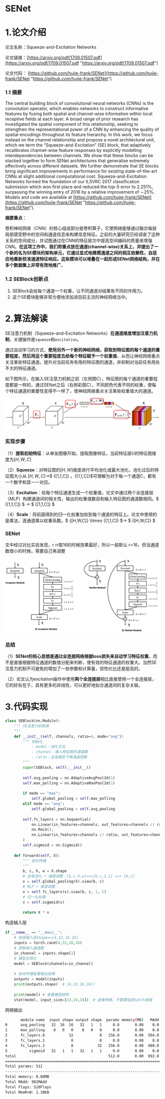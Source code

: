 # SENet

# 1.论文介绍

论文名称：Squeeze-and-Excitation Networks

论文链接：[https://arxiv.org/pdf/1709.01507.pdf](https://arxiv.org/pdf/1709.01507.pdf "https://arxiv.org/pdf/1709.01507.pdf")

论文代码： [https://github.com/hujie-frank/SENet](https://github.com/hujie-frank/SENet "https://github.com/hujie-frank/SENet")

### 1.1 摘要

The central building block of convolutional neural networks (CNNs) is the convolution operator, which enables networks to construct informative features by fusing both spatial and channel-wise information within local receptive fields at each layer. A broad range of prior research has investigated the spatial component of this relationship, seeking to strengthen the representational power of a CNN by enhancing the quality of spatial encodings throughout its feature hierarchy. In this work, we focus instead on the channel relationship and propose a novel architectural unit, which we term the “Squeeze-and-Excitation” (SE) block, that adaptively recalibrates channel-wise feature responses by explicitly modelling interdependencies between channels. We show that these blocks can be stacked together to form SENet architectures that generalise extremely effectively across different datasets. We further demonstrate that SE blocks bring significant improvements in performance for existing state-of-the-art CNNs at slight additional computational cost. Squeeze-and-Excitation Networks formed the foundation of our ILSVRC 2017 classification submission which won first place and reduced the top-5 error to 2.251%, surpassing the winning entry of 2016 by a relative improvement of ∼25%. Models and code are available at [https://github.com/hujie-frank/SENet](https://github.com/hujie-frank/SENet "https://github.com/hujie-frank/SENet").

**摘要重点**：

卷积神经网络（CNN）的核心组成部分是卷积算子，它使网络能够通过融合每层局部感受野中的空间和通道信息来构建信息特征。之前的大量研究已经调查了这种关系的空间成分，并试图通过在CNN的特征层次中提高空间编码的质量来增强CNN。**在这项工作中，我们将重点放在通道(channel-wise)关系上，并提出了一个新的名为SE模块的架构单元，它通过显式地建模通道之间的相互依赖性，自适应地重新校准通道特征响应。这些模块可以堆叠在一起形成SENet网络结构，并在多个数据集上非常有效地推广**。

### 1.2 SEBlock创新点

1.  SEBlock会给每个通道一个权重，让不同通道对结果有不同的作用力。
2.  这个SE模块能够非常方便地添加进目前主流的神经网络当中。

# 2.算法解读

SE注意力机制（Squeeze-and-Excitation Networks）**在通道维度增加注意力机制**，关键操作是`squeeze`和`excitation`。

通过自动学习的方式，**使用另外一个新的神经网络，获取到特征图的每个通道的重要程度，然后用这个重要程度去给每个特征赋予一个权重值**，从而让神经网络重点关注某些特征通道。提升对当前任务有用的特征图的通道，并抑制对当前任务用处不大的特征通道。

如下图所示，在输入SE注意力机制之前（左侧图C），特征图的每个通道的重要程度都是一样的，通过SENet之后（右侧彩图C），不同颜色代表不同的权重，使每个特征通道的重要性变得不一样了，使神经网络重点关注某些权重值大的通道。

![](image/image_T4G3Mo4GKD.png)

### 实现步骤

（1）**提取初始特征**：从单张图像开始，提取图像特征，当前特征层U的特征图维度为${[H,W,C]}$

（2）**Squeeze**：对特征图的${[H,W]}$维度进行平均池化或最大池化，池化过后的特征图大小从 ${[H,W, C]}$→$  {[1,1,C]} $。${[1,1,C]}$可理解为对于每一个通道C，都有一个数字和其一一对应。

（3）**Excitation**：给每个特征通道生成一个权重值，论文中通过两个全连接层（MLP）构建通道间的相关性，输出的权重值数目和输入特征图的通道数相同。$  {[1,1,C]} $ → $  {[1,1,C]} $

（4）**Scale**：将前面得到的归一化权重加权到每个通道的特征上。论文中使用的是乘法，逐通道乘以权重系数。$  {[H,W,C]} \times  {[1,1,C]}  $→ $  {[H,W,C]} $

### SENet

文中经过对比实验发现，r rr取16的时候效果最好，所以一般默认 r=16，但当通道数很小的时候，需要自己再调整

![](image/image_HQtUP3s7I5.png)

### 总结

（1）**SENet的核心思想是通过全连接网络根据loss损失来自动学习特征权重**，而不是直接根据特征通道的数值分配来判断，使有效的特征通道的权重大。当然SE注意力机制不可避免的增加了一些参数和计算量，但性价比还是挺高的。

（2）论文认为excitation操作中使用**两个全连接层**相比直接使用一个全连接层，它的好处在于，具有更多的非线性，可以更好地拟合通道间的复杂关联。

# 3.代码实现

```python
class SEBlock(nn.Module):
    """ SE注意力机制类
    """
    def __init__(self, channels, ratio=4, mode="avg"):
        """ 初始化
            - model：池化方法
            - channel：输入特征图的通道数
            - ratio：全连接层下降通道倍数
        """
        super(SEBlock, self).__init__()

        self.avg_pooling = nn.AdaptiveAvgPool2d(1)
        self.max_polling = nn.AdaptiveMaxPool2d(1)

        if mode == "max":
            self.global_pooling = self.max_polling
        elif mode == "avg":
            self.global_pooling = self.avg_pooling

        self.fc_layers = nn.Sequential(
            nn.Linear(in_features=channels, out_features=channels // ratio, bias=False),
            nn.ReLU(),
            nn.Linear(in_features=channels // ratio, out_features=channels, bias=False),
        )
        self.sigmoid = nn.Sigmoid()

    def forward(self, X):
        """ 前向传播
        """
        b, c, h, w = X.shape
        # 全局池化 + 维度调整：[b,c,h,w]==>[b,c,1,1] ==> [b,c]
        v = self.global_pooling(X).view(b, c)
        # MLP + 维度调整
        v = self.fc_layers(v).view(b, c, 1, 1)
        # 归一化处理
        v = self.sigmoid(v)

        return X * v

```

构造输入层

```python
if __name__ == "__main__":
    # 构造输入层shape==[4,32,16,16]
    inputs = torch.rand(4,32,16,16)
    # 获取输入通道数
    in_channel = inputs.shape[1]
    # 模型实例化
    model = SEBlock(channels=in_channel)
    
    # 前向传播查看输出结果
    outputs = model(inputs)
    print(outputs.shape)  # [4,32,16,16])
    
    print(model) # 查看模型结构
    stat(model, input_size=[32,16,16])  # 查看参数，不需要指定batch维度
```

网络输出

```bash
       module name  input shape output shape  params memory(MB)   MAdd  Flops  MemRead(B)  MemWrite(B) duration[%]  MemR+W(B)
0      avg_pooling   32  16  16   32   1   1     0.0       0.00    0.0    0.0         0.0          0.0       0.00%        0.0
1      max_polling    0   0   0    0   0   0     0.0       0.00    0.0    0.0         0.0          0.0       0.00%        0.0
2      fc_layers.0           32            8   256.0       0.00  504.0  256.0      1152.0         32.0      99.99%     1184.0
3      fc_layers.1            8            8     0.0       0.00    8.0    8.0        32.0         32.0       0.00%       64.0
4      fc_layers.2            8           32   256.0       0.00  480.0  256.0      1056.0        128.0       0.00%     1184.0
5          sigmoid   32   1   1   32   1   1     0.0       0.00    0.0    0.0         0.0          0.0       0.00%        0.0
total                                          512.0       0.00  992.0  520.0         0.0          0.0      99.99%     2432.0
=============================================================================================================================
Total params: 512
-----------------------------------------------------------------------------------------------------------------------------
Total memory: 0.00MB
Total MAdd: 992MAdd
Total Flops: 520Flops
Total MemR+W: 2.38KB
```
